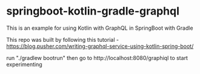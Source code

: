 # springboot-kotlin-gradle-graphql
This is an example for using Kotlin with GraphQL in SpringBoot with Gradle

This repo was built by following this tutorial - https://blog.pusher.com/writing-graphql-service-using-kotlin-spring-boot/

run "./gradlew bootrun" then go to http://localhost:8080/graphiql to start experimenting